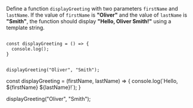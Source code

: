 Define a function
`displayGreeting`
with two parameters
`firstName`
and
`lastName`.
If the value of `firstName`
is **"Oliver"**
and the value of `lastName`
is **"Smith"**,
the function should display
**"Hello, Oliver Smith!"**
using a template string.

<codeblock type="exercise" language="javascript" testMode="fixedInput">
<code>
const displayGreeting = () => {
  console.log();
}

displayGreeting("Oliver", "Smith");
</code>

<solution>
const displayGreeting = (firstName, lastName) => {
  console.log(`Hello, ${firstName} ${lastName}!`);
}

displayGreeting("Oliver", "Smith");
</solution>
</codeblock>